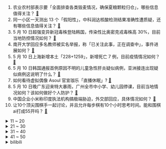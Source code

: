 1. 农业农村部表示要「全面排查各类毁麦情况，确保夏粮颗粒归仓」，哪些信息值得关注？ [:link:](https://www.zhihu.com/question/532155421)
2. 同一小区一天测出 13 个「假阳性」，中科润达核酸检测结果准确性遭质疑，还有哪些信息值得关注？ [:link:](https://www.zhihu.com/question/532169427)
3. 5 月 10 日超强变异新冠毒株登陆韩国，传染性比奥密克戎毒株高 30%，目前当地防控情况如何？ [:link:](https://www.zhihu.com/question/532166518)
4. 南开大学回应多名教师被实名举报，称「已关注此事，正在调查中」，事件进展如何？ [:link:](https://www.zhihu.com/question/532128258)
5. 5 月 10 日上海新增本土「228+1259」，新增死亡 7 例，目前疫情情况如何？ [:link:](https://www.zhihu.com/question/532222891)
6. 5 月 10 日韩国通报首例原因不明的儿童急性肝炎疑似病例，亚洲接连出现疑似病例这说明了什么？ [:link:](https://www.zhihu.com/question/532161083)
7. 如何看待虚拟偶像 Asoul 官宣珈乐「直播休眠」? [:link:](https://www.zhihu.com/question/532153537)
8. 5 月 10 日晚广东迎来特大暴雨，广州全市中小学、幼儿园停课，目前当地情况如何？该如何做好个人防护？ [:link:](https://www.zhihu.com/question/531886319)
9. 中国企业小米称印度执法机构搞极端胁迫，外交部回应，具体情况如何？ [:link:](https://www.zhihu.com/question/532015881)
10. 让10个顶尖围棋手一起讨论，并且允许每步棋有10个小时思考时间。能和围棋ai打成55开吗？ [:link:](https://www.zhihu.com/question/522653751)
<details>
<summary>11 ~ 20</summary>

11. 如何评价学霸走路模仿秀? [:link:](https://www.zhihu.com/question/525342389)
12. 美得祸国殃民，但是家徒四壁；丑得毁天灭地，但是富可敌国。你会选哪一种呢？ [:link:](https://www.zhihu.com/question/493988446)
13. 为什么faker这么强却很少见他在韩服前几榜单？ [:link:](https://www.zhihu.com/question/529771586)
14. 韩国总统尹锡悦就职演讲中称「如果朝鲜弃核，将大幅改善其经济」，如何看待其发言？还有哪些信息值得关注？ [:link:](https://www.zhihu.com/question/532122867)
15. 明明都可以提神，为什么现在的年轻人选择喝咖啡而不是茶? [:link:](https://www.zhihu.com/question/531898696)
16. 如何看待美「罗亚尔港」号导弹巡洋舰过航台海并公开炒作，东部战区新闻发言人表示「坚决反制一切威胁挑衅」？ [:link:](https://www.zhihu.com/question/532221843)
17. 如何看待 5 月 10 日 A 股在海外大跌的背景下逆势上涨？ [:link:](https://www.zhihu.com/question/532151593)
18. 5 月 11 日零时起郑州有序恢复生产生活秩序，当地疫情情况如何？ [:link:](https://www.zhihu.com/question/532221119)
19. 如何评价江南春表示「只要没有房贷压力，在一个小城市挣三四千块钱可能比在北上挣一万块钱生活更从容」？ [:link:](https://www.zhihu.com/question/532091127)
20. 人退休后才明白：同学情、同事情、朋友情，都是虚情假意，怎么看？ [:link:](https://www.zhihu.com/question/521467583)
</details>
<details>
<summary>21 ~ 30</summary>

21. 如果说现在取消所有快递箱，所有菜鸟驿站，全部快递都由快递员亲自送货上门，你能不能接受？ [:link:](https://www.zhihu.com/question/393961787)
22. 高中化学凭什么这么难？ [:link:](https://www.zhihu.com/question/530010606)
23. 西方音乐的地位是否被夸大了？ [:link:](https://www.zhihu.com/question/526279676)
24. 怎么能把书真的看进去？ [:link:](https://www.zhihu.com/question/532086168)
25. 初三女生，今年中考完暑假想学两个月的吉他，晚吗？ [:link:](https://www.zhihu.com/question/531889314)
26. 菲律宾前总统费迪南德·马科斯之子小马科斯赢得菲律宾总统选举，有哪些信息值得关注？ [:link:](https://www.zhihu.com/question/532085058)
27. 2022 年 MSI 季中冠军赛 RNG 1:0 IW 首战告捷，如何评价这场比赛？ [:link:](https://www.zhihu.com/question/532180284)
28. 法国总统马克龙称「乌克兰加入欧盟整个流程走完或需几十年」，为何需要这么久？会对乌克兰有哪些影响？ [:link:](https://www.zhihu.com/question/532094473)
29. 北约入侵南联盟，帮助科索沃独立，与俄罗斯的乌克兰特别军事行动有什么区别？ [:link:](https://www.zhihu.com/question/527704265)
30. 网传张亮 14 岁儿子恋爱，张亮回应称「作为家长会一一了解清楚」，未成年人恋爱应如何正确引导？ [:link:](https://www.zhihu.com/question/532030415)
</details>
<details>
<summary>31 ~ 40</summary>

31. 既然神经细胞不可再生，为什么脑越用越聪明? [:link:](https://www.zhihu.com/question/531806322)
32. 如何看待农夫山泉产品包装被指美化大象表演？产品包装设计应注意哪些问题？ [:link:](https://www.zhihu.com/question/532084554)
33. 云南人爱不释手的「见手青」被列入不采摘不食用野生菌名单，你怎么看？ [:link:](https://www.zhihu.com/question/531770045)
34. 为什么全国的小学生都喜欢陈奕迅演唱的动画主题曲《孤勇者》？ [:link:](https://www.zhihu.com/question/524618865)
35. 天地壹号为促生育让员工「520」带薪放假，公司确认消息属实，如何看待该公司这一规定？ [:link:](https://www.zhihu.com/question/532002711)
36. 机构称北京上海家庭月收入中位数超 6 万，如何评价这一数据？符合你的预期吗？ [:link:](https://www.zhihu.com/question/532086367)
37. 体制内事业单位女，有正科提拔副处机会，该拒绝还是接受？ [:link:](https://www.zhihu.com/question/523658476)
38. 如何看待 ARM 中国区 CEO 吴雄昂透露中国某手机厂商在去年开启第二次自研芯片的挑战？ [:link:](https://www.zhihu.com/question/531953054)
39. 一个大学生在校期间最应该学会（或者提高）的能力是什么？ [:link:](https://www.zhihu.com/question/532175942)
40. 从上大学来看学医加从医大概要几年能出头？ [:link:](https://www.zhihu.com/question/432010833)
</details>
<details>
<summary>41 ~ 50</summary>

41. 作为自动化领域的学长学姐，你现在从事什么工作？你有什么忠告送给即将选择自动化相关专业的学弟学妹们？ [:link:](https://www.zhihu.com/question/531618552)
42. 提高学历，可以找到更高薪的工作吗？ [:link:](https://www.zhihu.com/question/531722994)
43. 学会计将来就业一定是会计吗？ [:link:](https://www.zhihu.com/question/475299618)
44. 5 月 9 日美股三大指数继续大跌，道指跌近 700 点，苹果市值蒸发 845 亿美元，发生了什么？ [:link:](https://www.zhihu.com/question/532079182)
45. 怎么找到很好的朋友? [:link:](https://www.zhihu.com/question/532099066)
46. 全程姨母笑的甜文有没有？ [:link:](https://www.zhihu.com/question/520173765)
47. 深圳 2021 年末常住人口达 1768.16 万人，增加 4.78 万人，这说明了什么？ [:link:](https://www.zhihu.com/question/531812568)
48. 哪些道理你只有经历过才会明白？ [:link:](https://www.zhihu.com/question/517425983)
49. 程序员的一天，日常都在做什么？ [:link:](https://www.zhihu.com/question/531315577)
50. 《间谍过家家》结局会不会崩盘？ [:link:](https://www.zhihu.com/question/531087462)
</details><details>
<summary>bilibili</summary>

1. 你这一辈子，有没有为别人拼过命！！！ [:link:](//www.bilibili.com/video/BV1AT4y167mt)
2. 求求你别停产！这玩意我能吃一辈子！！ [:link:](//www.bilibili.com/video/BV1oa411a7B4)
3. 为了这个视频，我老公去借了一辆劳斯莱斯....... [:link:](//www.bilibili.com/video/BV1JB4y127yE)
4. 只要5分钟，请为你的妈妈看完这个视频吧 [:link:](//www.bilibili.com/video/BV1KF411M77B)
5. Woof woof [:link:](//www.bilibili.com/video/BV1jY4y1r79V)
6. 【我的世界 4K】一人，四年，十亿方块，一座华夏城 [:link:](//www.bilibili.com/video/BV1A5411d7Dm)
7. 周日没啥事，瞎弄个印度舞蹈 [:link:](//www.bilibili.com/video/BV1xv4y1P7eG)
8. G2：打T1这事儿还得我来教你！ [:link:](//www.bilibili.com/video/BV1YA4y1S74A)
9. ⚡️第一次当妈，没啥经验⚡️ [:link:](//www.bilibili.com/video/BV1LA4y1Q7QG)
10. 史上最猛男的母亲节祝福 [:link:](//www.bilibili.com/video/BV1g34y1h7W3)
<details>
<summary>11 ~ 20</summary>

11. 花五个月“解锁”《铠甲勇士激斗传》的最终结局！全部铠甲！ [:link:](//www.bilibili.com/video/BV1t34y1Y7n9)
12. 老祖宗的传统手艺，一定要好好学！ [:link:](//www.bilibili.com/video/BV1Wr4y187XL)
13. 我从未受过如此屈辱！！！ [:link:](//www.bilibili.com/video/BV1ku411z75C)
14. 《本草纲目》，但是废话文学 [:link:](//www.bilibili.com/video/BV1ru411r73v)
15. 这绝对是你见过的最像费玉清版的爱情恰恰 [:link:](//www.bilibili.com/video/BV1S54y1f7G2)
16. 小当家还是拍的太保守了！！！ [:link:](//www.bilibili.com/video/BV1e34y1h7Av)
17. 说 唱 皇 帝 [:link:](//www.bilibili.com/video/BV14r4y1t7Dp)
18. 感受俄罗斯红场阅兵现场 [:link:](//www.bilibili.com/video/BV1SF411j7hX)
19. 功在当代，利在千秋！四川大叔19年花光千万积蓄，在毛乌素沙漠种出万亩绿洲。 [:link:](//www.bilibili.com/video/BV18v4y1P7QF)
20. 记住八个规律，想字丑都难 [:link:](//www.bilibili.com/video/BV1oY4y1678w)
</details>
<details>
<summary>21 ~ 30</summary>

21. 舟山突现罕见血红色天空，当地气象局：光的一种折射现象！ [:link:](//www.bilibili.com/video/BV1QY4y1b73F)
22. 受不了！嗓子又被吓哑了！Poppy PlayTime第二章！ [:link:](//www.bilibili.com/video/BV1TL4y1F7yp)
23. 【愚人号】SN-EX-1至8突袭 摆完挂机 简单好抄 [:link:](//www.bilibili.com/video/BV1uU4y1S7Gj)
24. 孔老师告别黄油手，绑架撅着腚 [:link:](//www.bilibili.com/video/BV1ST4y1z7PZ)
25. 【全熟】第一次B限【Vox Akuma/NIJISANJI EN】 [:link:](//www.bilibili.com/video/BV1TY4y1r7Pt)
26. “你吃吧 , 妈不喜欢吃” [:link:](//www.bilibili.com/video/BV1Ur4y18768)
27. 峡谷科目四世界纪录：5分4秒速杀小龙！自信即是巅峰！！ [:link:](//www.bilibili.com/video/BV1br4y187Mx)
28. 用【本草纲目】演奏【本草纲目】 [:link:](//www.bilibili.com/video/BV1VS4y1h78i)
29. 【明日方舟】“愚人号”SN-EX1~8平民全关卡低配攻略！(含突袭)阵容平民+低练度+语音详解的愉悦攻略！（更新中）《明日方舟》|魔法Zc目录 [:link:](//www.bilibili.com/video/BV1FF41177rE)
30. 女生为了爱情能有多努力 [:link:](//www.bilibili.com/video/BV1d44y1u7WH)
</details>
<details>
<summary>31 ~ 40</summary>

31. 空调分体水！零下-20℃压缩机制冷，2600W冷量随便压！【科技达】 [:link:](//www.bilibili.com/video/BV12r4y1t7Yf)
32. 【军营食堂】听说这是全军伙食“天花板”？ [:link:](//www.bilibili.com/video/BV1mA4y1S7Pi)
33. 骑行穿越荒凉的藏北高原，连续两天没找到安全的营地，睡在野外心里有点慌 [:link:](//www.bilibili.com/video/BV1qR4y1A7e2)
34. 两 个 傻 子 去 理 发 ！ [:link:](//www.bilibili.com/video/BV1U3411P73c)
35. 【STN快报第六季30-居家版】自从玩了运动游戏，身体一天不如一天了 [:link:](//www.bilibili.com/video/BV1Fv4y1T7Cc)
36. 《夏天的风》 [:link:](//www.bilibili.com/video/BV1v34y1h7ZC)
37. 搞错了！辉夜剧情其实是超神展开！ [:link:](//www.bilibili.com/video/BV1vS4y1b7TY)
38. 母亲节特供，但是是后妈（后妈茶话会） [:link:](//www.bilibili.com/video/BV1qZ4y1h7zS)
39. 沉浸式帮老婆过节 [:link:](//www.bilibili.com/video/BV15F41177mo)
40. 假如全世界都是你妈！ [:link:](//www.bilibili.com/video/BV17Y4y1C7Le)
</details>
<details>
<summary>41 ~ 50</summary>

41. 儿子孝敬母亲，母亲牵挂儿子，这就是人间最动人的母子情吧…… [:link:](//www.bilibili.com/video/BV1QU4y1U7dL)
42. 我悟了， 冰淇淋的正确打开方式！！！！！！ [:link:](//www.bilibili.com/video/BV18F411j7k5)
43. 一句“你吃了吗？”，道出了中国人的谦卑和美好品质 [:link:](//www.bilibili.com/video/BV1Jv4y1K7Pj)
44. 一下就戳到了我的…心巴 [:link:](//www.bilibili.com/video/BV1f54y1f7Hk)
45. 漠叔带台妹观看火箭现场，在海边简简单单吃了一顿 [:link:](//www.bilibili.com/video/BV1bY411c7Wv)
46. 原来名校的答辩PPT长这样，怪不得导师要给满分！ [:link:](//www.bilibili.com/video/BV1e3411N7P2)
47. 跨越世纪的爱！五代同堂接力抱刚满月的宝宝，107岁高祖抱着小玄孙满脸幸福。 [:link:](//www.bilibili.com/video/BV1ka411a763)
48. 万物可杂交 [:link:](//www.bilibili.com/video/BV1EY4y1C7YQ)
49. 王者荣耀竟然还有这功能？！它能帮忙找到房间里的针孔摄像头！ [:link:](//www.bilibili.com/video/BV1JB4y127b7)
50. 全是修土狗，土狗最可爱 [:link:](//www.bilibili.com/video/BV1MR4y1N7uw)
</details>
<details>
<summary>51 ~ 60</summary>

51. 被带货主播吹上天的美食，真的好吃吗？ [:link:](//www.bilibili.com/video/BV1cU4y1S7V2)
52. 蚊子:既分高下，也决生死！ [:link:](//www.bilibili.com/video/BV1oA4y1U7qg)
53. 看到最后，保证你升职加薪（十） [:link:](//www.bilibili.com/video/BV1EY4y1r7Rp)
54. 小潮team隔离生活（2） [:link:](//www.bilibili.com/video/BV11T4y1z7a6)
55. 【明日方舟】以伊比利亚之名，在此宣读判决。 [:link:](//www.bilibili.com/video/BV18Y411A7mi)
56. lol超酷技巧：在聊天框发表情和图标！ [:link:](//www.bilibili.com/video/BV1bA4y1S7W1)
57. 【人类观察日志】163 这些倒霉蛋们我可太喜欢了 [:link:](//www.bilibili.com/video/BV1q44y1u7YZ)
58. 当狗子认出自己主人时，从冷漠到舔狗只需一秒 [:link:](//www.bilibili.com/video/BV1FF411M7bh)
59. 间谍过家家 X High起來!! [:link:](//www.bilibili.com/video/BV1ru411r7XW)
60. “这社死来的太突然了❷” [:link:](//www.bilibili.com/video/BV1MY4y1C7ne)
</details>
<details>
<summary>61 ~ 70</summary>

61. 亢龙太子轩  厨子探店¥653 [:link:](//www.bilibili.com/video/BV1cF411M7uX)
62. 【医学博士】得了癌症还能活多久？I 如何自己检查？ [:link:](//www.bilibili.com/video/BV1GY4y1b7Uw)
63. 26min巨暴汗燃脂操纯练版本｜宅家也能轻松减肥！ [:link:](//www.bilibili.com/video/BV1fB4y117Mq)
64. 原神：新手应该知道的，5名黑心商人与4名良心商人！ [:link:](//www.bilibili.com/video/BV1pv4y1K7xX)
65. 黄皮外星人，重返地球【充电舞】 [:link:](//www.bilibili.com/video/BV1aU4y1U7TT)
66. 如果你爸是驾校教练，千万不要停错车位啊！！ [:link:](//www.bilibili.com/video/BV1v5411d7aj)
67. 玫瑰的指引 [:link:](//www.bilibili.com/video/BV1xv4y1P7sH)
68. 大气恢宏！这才是真正的「阴 间 美 学」 [:link:](//www.bilibili.com/video/BV1dB4y1C7Ht)
69. 这  都  什  么  妖  魔  鬼  怪 （七） [:link:](//www.bilibili.com/video/BV1hF411j7pN)
70. 【外挂风云】穿越火线外挂诸神之战纪实，谁才是最巅峰强者？ [:link:](//www.bilibili.com/video/BV1d34y187ZH)
</details>
<details>
<summary>71 ~ 80</summary>

71. 重庆4个老人开的“加辣毛肚”老火锅，15元自炒麻辣锅底，这么吃毛肚太过瘾了 [:link:](//www.bilibili.com/video/BV1KZ4y1a7gz)
72. 屏幕下面好乱啊真烦 [:link:](//www.bilibili.com/video/BV11Z4y1h7MX)
73. 《亲妈图鉴》：第一次当妈，你听我解释... [:link:](//www.bilibili.com/video/BV1cF411M72R)
74. 《极 致 优 雅》 [:link:](//www.bilibili.com/video/BV1wT4y1r7L8)
75. 国内航模界的天花板，四川模友接受全网挑战！ [:link:](//www.bilibili.com/video/BV1BZ4y1y72G)
76. 梦里才有的样子，我觉得 [:link:](//www.bilibili.com/video/BV1Rt4y1s7gN)
77. “  听说你想养猫？ ” [:link:](//www.bilibili.com/video/BV13u411k7qJ)
78. 赚秦明？上梁山？土匪体验券已到账！《水浒传》P20 [:link:](//www.bilibili.com/video/BV1Dv4y1K7FX)
79. 全世界仅此一辆！用96天为我的宝贝造出一辆兰博基尼 Vision GT概念超跑 [:link:](//www.bilibili.com/video/BV1JZ4y1h7nD)
80. 加拿大的穷人在十字街头倒下了 救还是不救 [:link:](//www.bilibili.com/video/BV1LZ4y1a78Z)
</details>
<details>
<summary>81 ~ 90</summary>

81. 朵拉：猴子 看看这是什么？ [:link:](//www.bilibili.com/video/BV1wT4y167wa)
82. 熬夜密码！ [:link:](//www.bilibili.com/video/BV1r3411K7dH)
83. 猪柳蛋：我不会开坦克，不会开大炮，但我会开玩笑 [:link:](//www.bilibili.com/video/BV1VR4y1A7vY)
84. 时过境迁！浅谈那些年柯南带给我们的童年阴影！究竟是什么变了？ [:link:](//www.bilibili.com/video/BV1K44y1g7NS)
85. 反手拿刀是为了更快的挥刀！ [:link:](//www.bilibili.com/video/BV1Ba411a7cK)
86. 老头：你这一锤把我腰子都锤掉了 [:link:](//www.bilibili.com/video/BV1eR4y1A76J)
87. 当我爸被剧透了哈利波特... [:link:](//www.bilibili.com/video/BV1d54y1f7xL)
88. 版本为什么延期？壶为何不开？米哈游开摆了？ [:link:](//www.bilibili.com/video/BV1pZ4y1h7y4)
89. 当你给原神弔图表情包配上语音...（第三期） [:link:](//www.bilibili.com/video/BV1nT4y167kJ)
90. 吃了好多个鸡蛋，终于把为啥蒸不好的原因整明白了！ [:link:](//www.bilibili.com/video/BV1qY4y1b7DS)
</details>
<details>
<summary>91 ~ 100</summary>

91. 拼夕夕里3块钱的“爱心盒饭”，真的能吃吗？ [:link:](//www.bilibili.com/video/BV1Ca411a7ff)
92. 这是我们全国统一的妈吗？祝妈妈们母亲节快乐！！ [:link:](//www.bilibili.com/video/BV1p3411N7xH)
93. 有温度的苍蝇小馆，黏糊糊的面条子太好喝了！无广试吃员 [:link:](//www.bilibili.com/video/BV1SU4y127f5)
94. “不妨大胆点去生活，其实你没那么多观众” [:link:](//www.bilibili.com/video/BV17u411r7rb)
95. 这沙雕图笑死我了 [:link:](//www.bilibili.com/video/BV1EZ4y1a7m3)
96. 水果冻进冰箱，3分钟实现水果冰淇淋冷饮自由！ [:link:](//www.bilibili.com/video/BV1wa411J7Yk)
97. 我解救了波比，但被长腿妈咪抓走了！还要跟长腿妈咪玩可怕的游戏！波比的游戏时间 第二章 [:link:](//www.bilibili.com/video/BV1bS4y1b71j)
98. 【4K60FPS】周杰伦《听妈妈的话》联动现场！祝母亲们一切都好 [:link:](//www.bilibili.com/video/BV1aY4y1b7a5)
99. 【为什么让我的儿子在监狱里过春节 】 谭松韵母亲被撞案-庭审解读（1） [:link:](//www.bilibili.com/video/BV1xR4y1A7mn)
100. 男生可以涂的口红推荐！！ [:link:](//www.bilibili.com/video/BV11Y411A7vX)
</details></details>